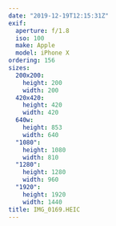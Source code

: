 ```yaml
---
date: "2019-12-19T12:15:31Z"
exif:
  aperture: f/1.8
  iso: 100
  make: Apple
  model: iPhone X
ordering: 156
sizes:
  200x200:
    height: 200
    width: 200
  420x420:
    height: 420
    width: 420
  640w:
    height: 853
    width: 640
  "1080":
    height: 1080
    width: 810
  "1280":
    height: 1280
    width: 960
  "1920":
    height: 1920
    width: 1440
title: IMG_0169.HEIC
---
```

